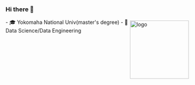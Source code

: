### Hi there 👋

<img src="https://github-readme-stats.vercel.app/api?username=gengyanlei&show_icons=true" alt="logo" height="160" align="right" style="margin: 5px; margin-bottom: 20px;" />
- 🎓 Yokomaha National Univ(master's degree)  
- 🔭 Data Science/Data Engineering
